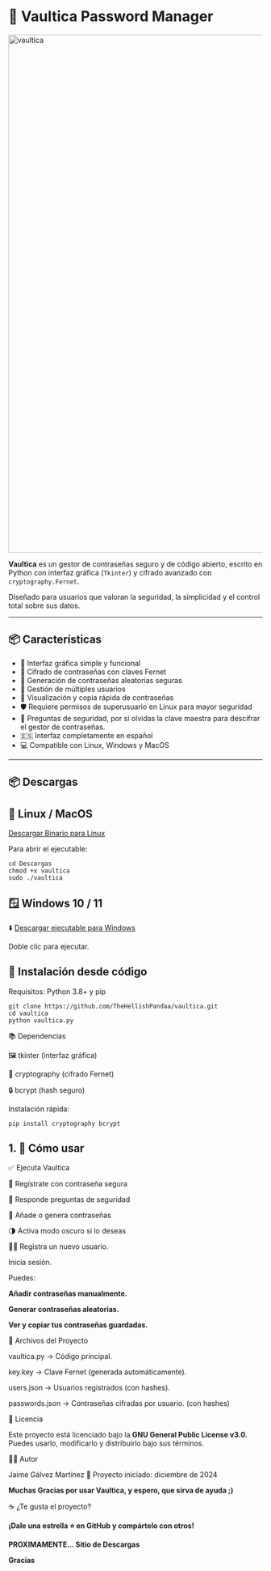 # 🔐 Vaultica Password Manager

<img width="1024" height="1024" alt="vaultica" src="https://github.com/user-attachments/assets/420a0a6b-cfc6-410e-8302-ac116808ee4f" />

**Vaultica** es un gestor de contraseñas seguro y de código abierto, escrito en Python con interfaz gráfica (`Tkinter`) y cifrado avanzado con `cryptography.Fernet`.

Diseñado para usuarios que valoran la seguridad, la simplicidad y el control total sobre sus datos.

---

## 📦 Características

- 🧩 Interfaz gráfica simple y funcional
- 🔐 Cifrado de contraseñas con claves Fernet
- 🔑 Generación de contraseñas aleatorias seguras
- 👤 Gestión de múltiples usuarios
- 🧾 Visualización y copia rápida de contraseñas
- 🛡️ Requiere permisos de superusuario en Linux para mayor seguridad
- 🔐 Preguntas de seguridad, por si olvidas la clave maestra para descifrar el gestor de contraseñas.
- 🇪🇸 Interfaz completamente en español
- 💻 Compatible con Linux, Windows y MacOS

---

## 📦 Descargas

## 🐧 Linux / MacOS

[Descargar Binario para Linux](https://github.com/TheHellishPandaa/vaultica/releases/download/linuxbin/vaultica)


Para abrir el ejecutable: 
```
cd Descargas
chmod +x vaultica
sudo ./vaultica
```

## 🪟 Windows 10 / 11

   ⬇️ [Descargar ejecutable para Windows](https://github.com/TheHellishPandaa/vaultica/releases/download/windows/vaultica.exe)


Doble clic para ejecutar.


## 🧰 Instalación desde código

Requisitos: Python 3.8+ y pip

```
git clone https://github.com/TheHellishPandaa/vaultica.git
cd vaultica
python vaultica.py
```

📚 Dependencias

  🖼️ tkinter (interfaz gráfica)

  🔐 cryptography (cifrado Fernet)

  🔒 bcrypt (hash seguro)

Instalación rápida:
```
pip install cryptography bcrypt
```

   ## 1.  🚀 Cómo usar

  ✅ Ejecuta Vaultica

  📝 Regístrate con contraseña segura

  🧠 Responde preguntas de seguridad

  🔏 Añade o genera contraseñas

  🌗 Activa modo oscuro si lo deseas

  🧑‍💻 Registra un nuevo usuario.

   Inicia sesión.

  Puedes:

  **Añadir contraseñas manualmente.**

  **Generar contraseñas aleatorias.**

  **Ver y copiar tus contraseñas guardadas.**


   📝 Archivos del Proyecto

   vaultica.py → Código principal.
    
   key.key → Clave Fernet (generada automáticamente).

   users.json → Usuarios registrados (con hashes).

   passwords.json → Contraseñas cifradas por usuario. (con hashes)
   

   📄 Licencia

Este proyecto está licenciado bajo la **GNU General Public License v3.0.**
Puedes usarlo, modificarlo y distribuirlo bajo sus términos.

   👨‍💻 Autor

Jaime Gálvez Martínez
📅 Proyecto iniciado: diciembre de 2024

**Muchas Gracias por usar Vaultica, y espero, que sirva de ayuda ;)**

☕ ¿Te gusta el proyecto?

**¡Dale una estrella ⭐ en GitHub y compártelo con otros!**

**PROXIMAMENTE... Sitio de Descargas**

**Gracias**
